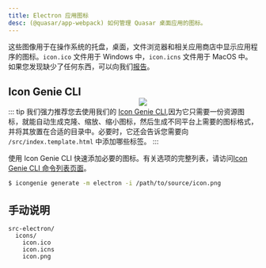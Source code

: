 ```yaml
---
title: Electron 应用图标
desc: (@quasar/app-webpack) 如何管理 Quasar 桌面应用的图标。
---
```


这些图像用于在操作系统的托盘，桌面，文件浏览器和相关应用商店中显示应用程序的图标。`icon.ico` 文件用于 Windows 中，`icon.icns` 文件用于 MacOS 中。如果您发现缺少了任何东西，可以向我们[报告](https://github.com/quasarframework/quasar/issues)。

<img src="https://cdn.quasar.dev/img/iconfactory.png" style="float:right;max-width:15%;min-width:240px;padding-top:40px" />

## Icon Genie CLI

::: tip
我们强力推荐您去使用我们的 [Icon Genie CLI](/icongenie/introduction),因为它只需要一份资源图标，就能自动生成克隆、缩放、缩小图标，然后生成不同平台上需要的图标格式，并将其放置在合适的目录中。必要时，它还会告诉您需要向 `/src/index.template.html` 中添加哪些标签。
:::

使用 Icon Genie CLI 快速添加必要的图标。有关选项的完整列表，请访问[Icon Genie CLI 命令列表页面](/icongenie/command-list)。

```bash
$ icongenie generate -m electron -i /path/to/source/icon.png
```

## 手动说明

```
src-electron/
  icons/
    icon.ico
    icon.icns
    icon.png
```
